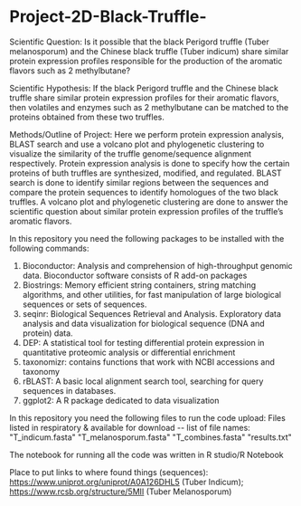 # Project-2D-Black-Truffle-
Scientific Question: Is it possible that the black Perigord truffle (Tuber melanosporum) and the Chinese black truffle (Tuber indicum) share similar protein expression profiles responsible for the production of the aromatic flavors such as 2 methylbutane?

Scientific Hypothesis: If the black Perigord truffle and the Chinese black truffle share similar protein expression profiles for their aromatic flavors, then volatiles and enzymes such as 2 methylbutane can be matched to the proteins obtained from these two truffles.

Methods/Outline of Project: Here we perform protein expression analysis, BLAST search and use a volcano plot and phylogenetic clustering to visualize the similarity of the truffle genome/sequence alignment respectively. Protein expression analysis is done to specify how the certain proteins of buth truffles are synthesized, modified, and regulated. BLAST search is done to identify similar regions between the sequences and compare the protein sequences to identify homologues of the two black truffles. A volcano plot and phylogenetic clustering are done to answer the scientific question about similar protein expression profiles of the truffle’s aromatic flavors. 

In this repository you need the following packages to be installed with the following commands: 
1. Bioconductor: Analysis and comprehension of high-throughput genomic data. Bioconductor software consists of R add-on packages 
2. Biostrings: Memory efficient string containers, string matching algorithms, and other utilities, for fast manipulation of large biological sequences or sets of sequences.
3. seqinr: Biological Sequences Retrieval and Analysis. Exploratory data analysis and data visualization for  biological sequence (DNA and protein) data.
4. DEP: A  statistical tool for testing differential protein expression in quantitative proteomic analysis or differential enrichment 
5. taxonomizr: contains functions that work with NCBI accessions and taxonomy
6. rBLAST: A basic local alignment search tool, searching for query sequences in databases.
7. ggplot2: A R package dedicated to data visualization

In this repository you need the following files to run the code upload: Files listed in respiratory & available for download -- list of file names: "T_indicum.fasta" "T_melanosporum.fasta" "T_combines.fasta" "results.txt" 

The notebook for running all the code was written in R studio/R Notebook 

Place to put links to where found things (sequences): https://www.uniprot.org/uniprot/A0A126DHL5 (Tuber Indicum); https://www.rcsb.org/structure/5MII (Tuber Melanosporum) 

